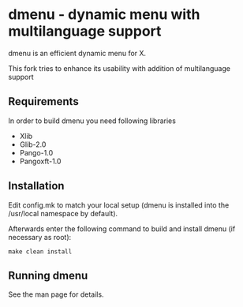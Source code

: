 # dmenu - dynamic menu with multilanguage support
dmenu is an efficient dynamic menu for X.

This fork tries to enhance its usability with addition of multilanguage support 

Requirements
------------
In order to build dmenu you need following libraries
+ Xlib
+ Glib-2.0
+ Pango-1.0
+ Pangoxft-1.0

Installation
------------
Edit config.mk to match your local setup (dmenu is installed into
the /usr/local namespace by default).

Afterwards enter the following command to build and install dmenu
(if necessary as root):

    make clean install

Running dmenu
-------------
See the man page for details.
